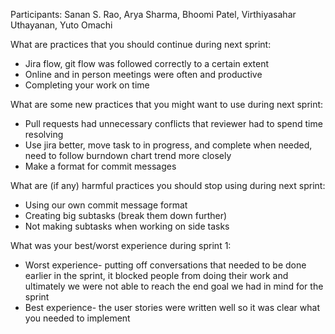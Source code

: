 Participants: 
Sanan S. Rao,
Arya Sharma,
Bhoomi Patel,
Virthiyasahar Uthayanan,
Yuto Omachi

What are practices that you should continue during next sprint:
- Jira flow, git flow was followed correctly to a certain extent 
- Online and in person meetings were often and productive
- Completing your work on time 

What are some new practices that you might want to use during next sprint:
- Pull requests had unnecessary conflicts that reviewer had to spend time resolving  
- Use jira better, move task to in progress, and complete when needed, need to follow burndown chart trend more closely  
- Make a format for commit messages

What are (if any) harmful practices you should stop using during next sprint:
- Using our own commit message format 
- Creating big subtasks (break them down further)
- Not making subtasks when working on side tasks  

What was your best/worst experience during sprint 1:
- Worst experience- putting off conversations that needed to be done earlier in the sprint, it blocked people from doing their work and ultimately we were not able to reach the end goal we had in mind for the sprint 
- Best experience- the user stories were written well so it was clear what you needed to implement 
